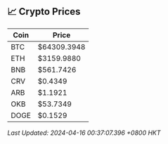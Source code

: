 ## 📈 Crypto Prices

| Coin | Price |
| ---- | ----- |
| BTC | $64309.3948 |
| ETH | $3159.9880 |
| BNB | $561.7426 |
| CRV | $0.4349 |
| ARB | $1.1921 |
| OKB | $53.7349 |
| DOGE | $0.1529 |

_Last Updated: 2024-04-16 00:37:07.396 +0800 HKT_